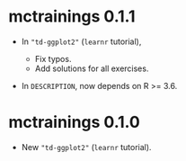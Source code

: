 # mctrainings 0.1.1

* In `"td-ggplot2"` (`learnr` tutorial),
    + Fix typos.
    + Add solutions for all exercises.

* In `DESCRIPTION`, now depends on R >= 3.6.

# mctrainings 0.1.0

* New `"td-ggplot2"` (`learnr` tutorial).
